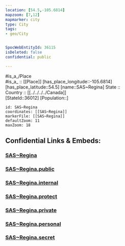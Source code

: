 ```yaml
---
location: [54.5,-105.6814] 
mapzoom: [7,12] 
mapmarker: city 
type: City
tags:
- geo/City


SpocWebEntityId: 36115
isDeleted: false
confidential: public

---
```

#is_a_/Place  
#is_a_ :: [[Place]] 
[has_place_longitude::-105.6814] 
[has_place_latitude::54.5] 
[name::SAS~Regina] 
State ::  
Country :: [[../../../../Canada]]  
[StateId::36012] 
[Population::] 



```leaflet
id: SAS~Regina
coordinates: [[SAS~Regina]] 
markerFile: [[SAS~Regina]] 
defaultZoom: 11 
maxZoom: 18
```


## Confidential Links & Embeds: 

### [SAS~Regina](/_Standards/Earth/Continent/America~North/Canada/provinces~Canada/Saskatchewan/City/SAS~Regina.md) 

### [SAS~Regina.public](/_public/Earth/Continent/America~North/Canada/provinces~Canada/Saskatchewan/City/SAS~Regina.public.md) 

### [SAS~Regina.internal](/_internal/Earth/Continent/America~North/Canada/provinces~Canada/Saskatchewan/City/SAS~Regina.internal.md) 

### [SAS~Regina.protect](/_protect/Earth/Continent/America~North/Canada/provinces~Canada/Saskatchewan/City/SAS~Regina.protect.md) 

### [SAS~Regina.private](/_private/Earth/Continent/America~North/Canada/provinces~Canada/Saskatchewan/City/SAS~Regina.private.md) 

### [SAS~Regina.personal](/_personal/Earth/Continent/America~North/Canada/provinces~Canada/Saskatchewan/City/SAS~Regina.personal.md) 

### [SAS~Regina.secret](/_secret/Earth/Continent/America~North/Canada/provinces~Canada/Saskatchewan/City/SAS~Regina.secret.md)

